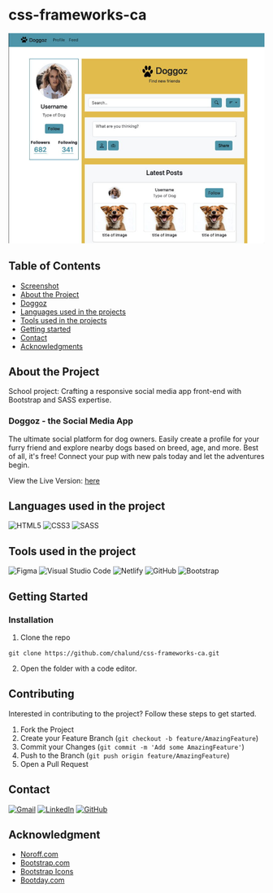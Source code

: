 # css-frameworks-ca
![Screenshot](/images/css-frameworks-a.jpg)

## Table of Contents
* [Screenshot](#screenshot)
* [About the Project](#About-the-Project)
* [Doggoz](#Doggos)
* [Languages used in the projects](#Languages-used-in-the-project)
* [Tools used in the projects](#Tools-used-in-the-project)
* [Getting started](#getting-started)
* [Contact](#contact)
* [Acknowledgments](#Acknowledgment)


## About the Project
School project: Crafting a responsive social media app front-end with Bootstrap and SASS expertise.

### Doggoz - the Social Media App
The ultimate social platform for dog owners. Easily create a profile for your furry friend and explore nearby dogs based on breed, age, and more. Best of all, it's free! Connect your pup with new pals today and let the adventures begin.

View the Live Version: [here](https://chalund-cssframework.netlify.app)


## Languages used in the project

![HTML5](https://img.shields.io/badge/html5-%23E34F26.svg?style=for-the-badge&logo=html5&logoColor=white) ![CSS3](https://img.shields.io/badge/css3-%231572B6.svg?style=for-the-badge&logo=css3&logoColor=white) ![SASS](https://img.shields.io/badge/SASS-hotpink.svg?style=for-the-badge&logo=SASS&logoColor=white)

## Tools used in the project

![Figma](https://img.shields.io/badge/figma-%23F24E1E.svg?style=for-the-badge&logo=figma&logoColor=white) ![Visual Studio Code](https://img.shields.io/badge/Visual%20Studio%20Code-0078d7.svg?style=for-the-badge&logo=visual-studio-code&logoColor=white) ![Netlify](https://img.shields.io/badge/netlify-%23000000.svg?style=for-the-badge&logo=netlify&logoColor=#00C7B7) ![GitHub](https://img.shields.io/badge/github-%23121011.svg?style=for-the-badge&logo=github&logoColor=white) ![Bootstrap](https://img.shields.io/badge/bootstrap-%23F24E1E.svg?style=for-the-badge&logo=bootstrap&logoColor=white)

## Getting Started
### Installation
1. Clone the repo
```
git clone https://github.com/chalund/css-frameworks-ca.git
```
2. Open the folder with a code editor.


## Contributing
Interested in contributing to the project? Follow these steps to get started.
1. Fork the Project
2. Create your Feature Branch (`git checkout -b feature/AmazingFeature`)
3. Commit your Changes (`git commit -m 'Add some AmazingFeature'`)
4. Push to the Branch (`git push origin feature/AmazingFeature`)
5. Open a Pull Request


## Contact

[![Gmail](https://img.shields.io/badge/Gmail-D14836?style=for-the-badge&logo=gmail&logoColor=white)](mailto:chalund@gmail.com)
[![LinkedIn](https://img.shields.io/badge/LinkedIn-0077B5?style=for-the-badge&logo=linkedin&logoColor=white)](https://pe.linkedin.com/in/charlotte-lund-48419b249/)
[![GitHub](https://img.shields.io/badge/GitHub-100000?style=for-the-badge&logo=github&logoColor=white)](https://github.com/chalund)

## Acknowledgment
* [Noroff.com](https://www.noroff.no/)
* [Bootstrap.com](https://getbootstrap.com/)
* [Bootstrap Icons](https://icons.getbootstrap.com/)
* [Bootday.com](https://www.bootdey.com/)